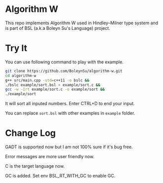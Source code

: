 # Algorithm W

This repo implements Algorithm W used in Hindley–Milner type system and is part of BSL (a.k.a Boleyn Su's Language) project.


# Try It

You can use following command to play with the example.

```bash
git clone https://github.com/BoleynSu/algorithm-w.git
cd algorithm-w
g++ src/main.cpp -std=c++11 -o bslc &&
./bslc example/sort.bsl > example/sort.c &&
gcc -w -Irt example/sort.c -o example/sort &&
./example/sort
```

It will sort all inputed numbers. Enter CTRL+D to end your input.

You can replace `sort.bsl` with other examples in `example` folder.


# Change Log

GADT is supported now but I am not 100% sure if it's bug free.

Error messages are more user friendly now.

C is the target language now.

GC is added. Set env BSL_RT_WITH_GC to enable GC.

